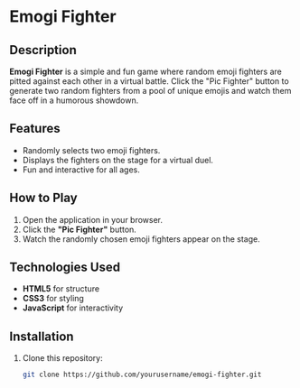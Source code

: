 # Emogi Fighter

## Description
**Emogi Fighter** is a simple and fun game where random emoji fighters are pitted against each other in a virtual battle. Click the "Pic Fighter" button to generate two random fighters from a pool of unique emojis and watch them face off in a humorous showdown.

## Features
- Randomly selects two emoji fighters.
- Displays the fighters on the stage for a virtual duel.
- Fun and interactive for all ages.

## How to Play
1. Open the application in your browser.
2. Click the **"Pic Fighter"** button.
3. Watch the randomly chosen emoji fighters appear on the stage.

## Technologies Used
- **HTML5** for structure
- **CSS3** for styling
- **JavaScript** for interactivity

## Installation
1. Clone this repository:
   ```bash
   git clone https://github.com/yourusername/emogi-fighter.git
